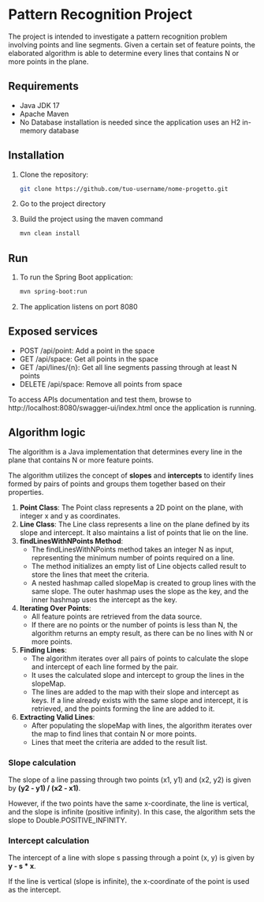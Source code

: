 # Pattern Recognition Project

The project is intended to investigate a pattern recognition problem involving points and line segments.
Given a certain set of feature points, the elaborated algorithm is able to determine every lines that contains N or more points in the plane.

## Requirements

- Java JDK 17
- Apache Maven
- No Database installation is needed since the application uses an H2 in-memory database


## Installation

1. Clone the repository:

   ```bash
   git clone https://github.com/tuo-username/nome-progetto.git

2. Go to the project directory

3. Build the project using the maven command

    ```bash
   mvn clean install
   
## Run
1. To run the Spring Boot application:

    ```bash
   mvn spring-boot:run
   
2. The application listens on port 8080

## Exposed services
- POST /api/point: Add a point in the space
- GET /api/space:  Get all points in the space
- GET /api/lines/{n}: Get all line segments passing through at least N points
- DELETE /api/space: Remove all points from space

To access APIs documentation and test them, browse to http://localhost:8080/swagger-ui/index.html once the application is running. 

## Algorithm logic
The algorithm is a Java implementation that determines every line in the plane that contains N or more feature points.

The algorithm utilizes the concept of **slopes** and **intercepts** to identify lines formed by pairs of points and groups them together based on their properties.
1. **Point Class**: The Point class represents a 2D point on the plane, with integer x and y as coordinates.
2. **Line Class**: The Line class represents a line on the plane defined by its slope and intercept. It also maintains a list of points that lie on the line.
3. **findLinesWithNPoints Method**:
   - The findLinesWithNPoints method takes an integer N as input, representing the minimum number of points required on a line.
   - The method initializes an empty list of Line objects called result to store the lines that meet the criteria.
   - A nested hashmap called slopeMap is created to group lines with the same slope. The outer hashmap uses the slope as the key, and the inner hashmap uses the intercept as the key.
4. **Iterating Over Points**:
   - All feature points are retrieved from the data source.  
   - If there are no points or the number of points is less than N, the algorithm returns an empty result, as there can be no lines with N or more points.
5. **Finding Lines**:
   - The algorithm iterates over all pairs of points to calculate the slope and intercept of each line formed by the pair.
   - It uses the calculated slope and intercept to group the lines in the slopeMap.
   - The lines are added to the map with their slope and intercept as keys. If a line already exists with the same slope and intercept, it is retrieved, and the points forming the line are added to it.
6. **Extracting Valid Lines**:
   - After populating the slopeMap with lines, the algorithm iterates over the map to find lines that contain N or more points.
   - Lines that meet the criteria are added to the result list.

### Slope calculation
The slope of a line passing through two points (x1, y1) and (x2, y2) is given by **(y2 - y1) / (x2 - x1)**. 

However, if the two points have the same x-coordinate, the line is vertical, and the slope is infinite (positive infinity). In this case, the algorithm sets the slope to Double.POSITIVE_INFINITY.

### Intercept calculation
The intercept of a line with slope s passing through a point (x, y) is given by **y - s * x**.

If the line is vertical (slope is infinite), the x-coordinate of the point is used as the intercept.
